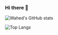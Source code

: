 ### Hi there 👋

![Wahed's GitHub stats](https://github-readme-stats.vercel.app/api?username=wahed2102&count_private=true&show_icons=true)

![Top Langs](https://github-readme-stats.vercel.app/api/top-langs/?username=wahed2102&layout=compact)

<!--
**wahed2102/wahed2102** is a ✨ _special_ ✨ repository because its `README.md` (this file) appears on your GitHub profile.

Here are some ideas to get you started:

- 🔭 I’m currently working on ...
- 🌱 I’m currently learning ...
- 👯 I’m looking to collaborate on ...
- 🤔 I’m looking for help with ...
- 💬 Ask me about ...
- 📫 How to reach me: ...
- 😄 Pronouns: ...
- ⚡ Fun fact: ...
-->
